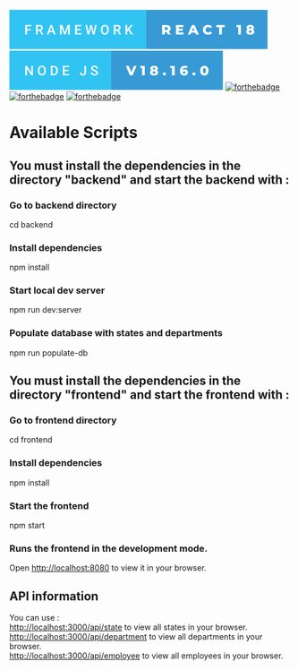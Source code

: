 [![forthebadge](./frontend/public/framework-react-18.svg)](https://forthebadge.com)
[![forthebadge](./frontend/public/node-js-v18.16.0.svg)](https://forthebadge.com)
[![forthebadge](https://forthebadge.com/images/badges/uses-js.svg)](https://forthebadge.com)
[![forthebadge](https://forthebadge.com/images/badges/uses-html.svg)](https://forthebadge.com)
[![forthebadge](https://forthebadge.com/images/badges/uses-css.svg)](https://forthebadge.com)

# Available Scripts

## You must install the dependencies in the directory "backend" and start the backend with :

### Go to backend directory
cd backend

### Install dependencies
npm install

### Start local dev server
npm run dev:server

### Populate database with states and departments
npm run populate-db


## You must install the dependencies in the directory "frontend" and start the frontend with :

### Go to frontend directory
cd frontend

### Install dependencies
npm install

### Start the frontend
npm start


### Runs the frontend in the development mode.
Open [http://localhost:8080](http://localhost:8080) to view it in your browser.

## API information
You can use :  
[http://localhost:3000/api/state](http://localhost:3000/api/state) to view all states in your browser.  
[http://localhost:3000/api/department](http://localhost:3000/api/departments) to view all departments in your browser.  
[http://localhost:3000/api/employee](http://localhost:3000/api/employee) to view all employees in your browser.  